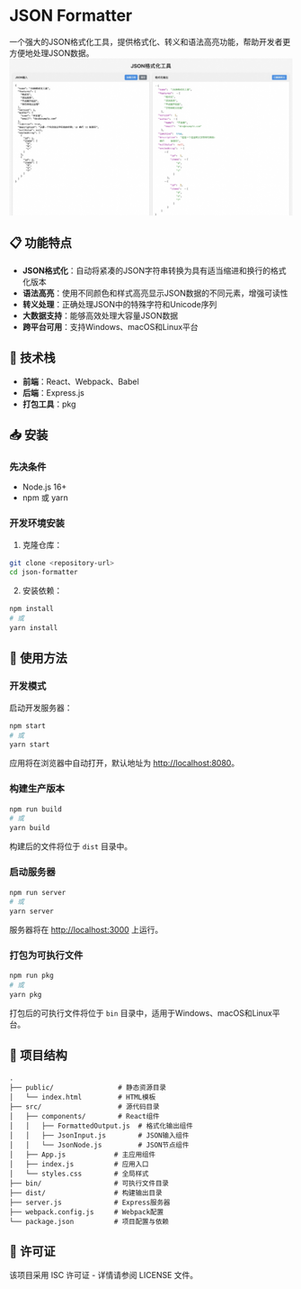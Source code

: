 # JSON Formatter

一个强大的JSON格式化工具，提供格式化、转义和语法高亮功能，帮助开发者更方便地处理JSON数据。
![example.png](example.jpg)

## 📋 功能特点

- **JSON格式化**：自动将紧凑的JSON字符串转换为具有适当缩进和换行的格式化版本
- **语法高亮**：使用不同颜色和样式高亮显示JSON数据的不同元素，增强可读性
- **转义处理**：正确处理JSON中的特殊字符和Unicode序列
- **大数据支持**：能够高效处理大容量JSON数据
- **跨平台可用**：支持Windows、macOS和Linux平台

## 🔧 技术栈

- **前端**：React、Webpack、Babel
- **后端**：Express.js
- **打包工具**：pkg

## 📥 安装

### 先决条件

- Node.js 16+
- npm 或 yarn

### 开发环境安装

1. 克隆仓库：

```bash
git clone <repository-url>
cd json-formatter
```

2. 安装依赖：

```bash
npm install
# 或
yarn install
```

## 🚀 使用方法

### 开发模式

启动开发服务器：

```bash
npm start
# 或
yarn start
```

应用将在浏览器中自动打开，默认地址为 [http://localhost:8080](http://localhost:8080)。

### 构建生产版本

```bash
npm run build
# 或
yarn build
```

构建后的文件将位于 `dist` 目录中。

### 启动服务器

```bash
npm run server
# 或
yarn server
```

服务器将在 [http://localhost:3000](http://localhost:3000) 上运行。

### 打包为可执行文件

```bash
npm run pkg
# 或
yarn pkg
```

打包后的可执行文件将位于 `bin` 目录中，适用于Windows、macOS和Linux平台。

## 📁 项目结构

```
.
├── public/                # 静态资源目录
│   └── index.html         # HTML模板
├── src/                   # 源代码目录
│   ├── components/        # React组件
│   │   ├── FormattedOutput.js  # 格式化输出组件
│   │   ├── JsonInput.js        # JSON输入组件
│   │   └── JsonNode.js         # JSON节点组件
│   ├── App.js            # 主应用组件
│   ├── index.js          # 应用入口
│   └── styles.css        # 全局样式
├── bin/                  # 可执行文件目录
├── dist/                 # 构建输出目录
├── server.js             # Express服务器
├── webpack.config.js     # Webpack配置
└── package.json          # 项目配置与依赖
```

## 📃 许可证

该项目采用 ISC 许可证 - 详情请参阅 LICENSE 文件。